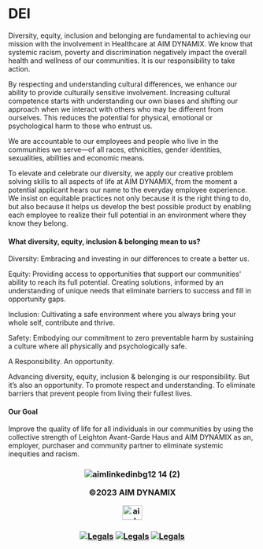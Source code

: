 # DEI

Diversity, equity, inclusion and belonging are fundamental to achieving our mission with the involvement in Healthcare at AIM DYNAMIX. We know that systemic racism, poverty and discrimination negatively impact the overall health and wellness of our communities. It is our responsibility to take action.

By respecting and understanding cultural differences, we enhance our ability to provide culturally sensitive involvement. Increasing cultural competence starts with understanding our own biases and shifting our approach when we interact with others who may be different from ourselves. This reduces the potential for physical, emotional or psychological harm to those who entrust us.

We are accountable to our employees and people who live in the communities we serve—of all races, ethnicities, gender identities, sexualities, abilities and economic means.

To elevate and celebrate our diversity, we apply our creative problem solving skills to all aspects of life at AIM DYNAMIX, from the moment a potential applicant hears our name to the everyday employee experience. We insist on equitable practices not only because it is the right thing to do, but also because it helps us develop the best possible product by enabling each employee to realize their full potential in an environment where they know they belong.

#### What diversity, equity, inclusion & belonging mean to us?

Diversity: Embracing and investing in our differences to create a better us.

Equity: Providing access to opportunities that support our communities' ability to reach its full potential. Creating solutions, informed by an understanding of unique needs that eliminate barriers to success and fill in opportunity gaps.

Inclusion: Cultivating a safe environment where you always bring your whole self, contribute and thrive.

Safety: Embodying our commitment to zero preventable harm by sustaining a culture where all physically and psychologically safe.

A Responsibility. An opportunity.

Advancing diversity, equity, inclusion & belonging is our responsibility. But it’s also an opportunity. To promote respect and understanding. To eliminate barriers that prevent people from living their fullest lives.

#### Our Goal

Improve the quality of life for all individuals in our communities by using the collective strength of Leighton Avant-Garde Haus and AIM DYNAMIX as an, employer, purchaser and community partner to eliminate systemic inequities and racism.


  <h3 align="middle">
  
![aimlinkedinbg12 14 (2)](https://user-images.githubusercontent.com/119469038/209342013-ad59d147-7591-4a96-8714-495374bf51ad.png)

©2023 AIM DYNAMIX 



<a href="https://linkedin.com/company/aimdmx/" target="blank"><img align="center" src="https://raw.githubusercontent.com/rahuldkjain/github-profile-readme-generator/master/src/images/icons/Social/linked-in-alt.svg" alt="aimdynamix" height="30" width="40" /></a>



 <h3 align="middle">


<a href='https://leightonavantgardehaus.github.io/' target="_blank"><img alt='Legals' src='https://img.shields.io/badge/Privacy_Policy-100000?style=for-the-badge&logo=Legals&logoColor=white&labelColor=14fecc&color=14fecc'/></a>
<a href='https://leightonavantgardehaus.github.io/' target="_blank"><img alt='Legals' src='https://img.shields.io/badge/Terms_and_conditions-100000?style=for-the-badge&logo=Legals&logoColor=white&labelColor=14fecc&color=14fecc'/></a>
<a href='https://leightonavantgardehaus.github.io/' target="_blank"><img alt='Legals' src='https://img.shields.io/badge/Accessibility-100000?style=for-the-badge&logo=Legals&logoColor=white&labelColor=14fecc&color=14fecc'/></a>
